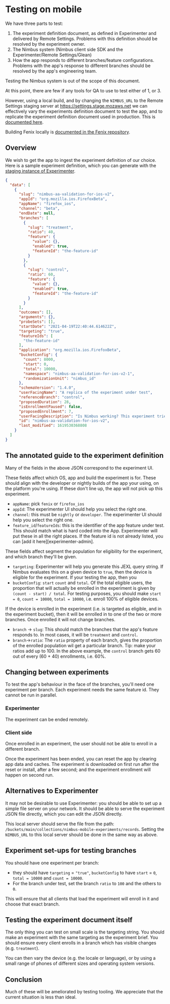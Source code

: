 # Testing on mobile

We have three parts to test:

1. The experiment definition document, as defined in Experimenter and delivered by Remote Settings. Problems with this definition should be resolved by the experiment owner.
2. The Nimbus system (Nimbus client side SDK and the Experimenter/Remote Settings/Glean)
3. How the app responds to different branches/feature configurations. Problems with the app's response to different branches should be resolved by the app's engineering team.

Testing the Nimbus system is out of the scope of this document.

At this point, there are few if any tools for QA to use to test either of 1, or 3.

However, using a local build, and by changing the `NIMBUS_URL` to the Remote Settings staging server at https://settings.stage.mozaws.net we can effectively vary the experiments definition document to test the app, and to replicate the experiment definition document used in production. This is [documented here][nimbus-url].

Building Fenix locally is [documented in the Fenix repository][local-build].

[local-build]: https://github.com/mozilla-mobile/fenix#build-instructions
[nimbus-url]: https://github.com/mozilla-mobile/fenix#using-nimbus-servers-during-local-development

## Overview

We wish to get the app to ingest the experiment definition of our choice. Here is a sample experiment definition, which you can generate with the [staging instance of Experimenter][stage-experimenter]. 

[stage-experimenter]: https://stage.experimenter.nonprod.dataops.mozgcp.net/nimbus/

```json
{
  "data": [
    {
      "slug": "nimbus-aa-validation-for-ios-v2",
      "appId": "org.mozilla.ios.FirefoxBeta",
      "appName": "firefox_ios",
      "channel": "beta",
      "endDate": null,
      "branches": [
        {
          "slug": "treatment",
          "ratio": 40,
          "feature": {
            "value": {},
            "enabled": true,
            "featureId": "the-feature-id"
          }
        },
        {
          "slug": "control",
          "ratio": 60,
          "feature": {
            "value": {},
            "enabled": true,
            "featureId": "the-feature-id"
          }
        }
      ],
      "outcomes": [],
      "arguments": {},
      "probeSets": [],
      "startDate": "2021-04-19T22:40:44.614622Z",
      "targeting": "true",
      "featureIds": [
        "the-feature-id"
      ],
      "application": "org.mozilla.ios.FirefoxBeta",
      "bucketConfig": {
        "count": 8000,
        "start": 0,
        "total": 10000,
        "namespace": "nimbus-aa-validation-for-ios-v2-1",
        "randomizationUnit": "nimbus_id"
      },
      "schemaVersion": "1.4.0",
      "userFacingName": "A replica of the experiment under test",
      "referenceBranch": "control",
      "proposedDuration": 28,
      "isEnrollmentPaused": false,
      "proposedEnrollment": 7,
      "userFacingDescription": "Is Nimbus working? This experiment tries to find out.",
      "id": "nimbus-aa-validation-for-ios-v2",
      "last_modified": 1619530368808
    }
  ]
}
```

## The annotated guide to the experiment definition

Many of the fields in the above JSON correspond to the experiment UI.

These fields affect which OS, app and build the experiment is for. These should align with the developer or nightly builds of the app your using, on the platform you're using. If these don't line up, the app will not pick up this experiment.

 * `appName`: pick `fenix` or `firefox_ios`
 * `appId`: The experimenter UI should help you select the right one.
 * `channel`: this must be `nightly` or `developer`. The experimenter UI should help you select the right one.
 * `feature_id`/`featureIds`: this is the identifier of the app feature under test. This should match what is hard coded into the App. Experimenter will put these in all the right places. If the feature id is not already listed, you can [add it here][experimenter-admin].

[experiment-admin]: https://stage.experimenter.nonprod.dataops.mozgcp.net/admin/

These fields affect segment the population for eligibility for the experiment, and which branch they'll be given.

 * `targeting`: Experimenter will help you generate this JEXL query string. If Nimbus evaluates this on a given device to `true`, then the device is eligible for the experiment. If your testing the app, then you 
 * `bucketConfig`: `start` `count` and `total`. Of the total eligible users, the proportion that will actually be enrolled in the experiment is given by `(count - start) / total`. For testing purposes, you should make `start = 0`, `count = 10000`, `total = 10000`, i.e. enroll 100% of eligible devices.

If the device is enrolled in the experiment (i.e. is targeted as eligible, and in the experiment bucket), then it will be enrolled in to one of the two or more branches. Once enrolled it will not change branches.

 * `branch` -> `slug`: This should match the branches that the app's feature responds to. In most cases, it will be `treatment` and `control`.
 * `branch`->`ratio`: The `ratio` property of each branch, gives the proportion of the enrolled population wil get a particular branch. Tip: make your ratios add up to 100. In the above example, the `control` branch gets 60 out of every (60 + 40) enrollments, i.e. 60%.

## Changing between experiments

To test the app's behaviour in the face of the branches, you'll need one experiment per branch. Each experiment needs the same feature id. They cannot be run in parallel.

### Experimenter

The experiment can be ended remotely.

### Client side

Once enrolled in an experiment, the user should not be able to enroll in a different branch.

Once the experiment has been ended, you can reset the app by clearing app data and caches. The experiment is downloaded on first run after the reset or install, after a few second; and the experiment enrollment will happen on second run.

## Alternatives to Experimenter

It may not be desirable to use Experimenter: you should be able to set up a simple file server on your network. It should be able to serve the experiment JSON file directly, which you can edit the JSON directly.

This local server should serve the file from the path: `/buckets/main/collections/nimbus-mobile-experiments/records`. Setting the `NIMBUS_URL` to this local server should be done in the same way as above.

## Experiment set-ups for testing branches

You should have one experiment per branch: 

 * they should  have `targeting` = `"true"`, `bucketConfig` to have `start` = `0`, `total = 10000` and `count = 10000`.
 * For the branch under test, set the branch `ratio` to `100` and the others to `0`.
 
This will ensure that all clients that load the experiment will enroll in it and choose that exact branch.

## Testing the experiment document itself

The only thing you can test on small scale is the targeting string. You should make an experiment with the same targeting as the experiment brief. You should ensure every client enrolls in a branch which has visible changes (e.g. `treatment`).

You can then vary the device (e.g. the locale or language), or by using a small range of phones of different sizes and operating system versions.

## Conclusion

Much of these will be ameliorated by testing tooling. We appreciate that the current situation is less than ideal.